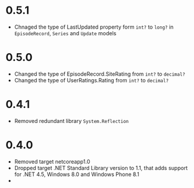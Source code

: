 # 0.5.1
* Chnaged the type of LastUpdated property form `int?` to `long?` in `EpisodeRecord`, `Series` and `Update` models

# 0.5.0
* Changed the type of EpisodeRecord.SiteRating from `int?` to `decimal?`
* Changed the type of UserRatings.Rating from `int?` to `decimal?`

# 0.4.1
* Removed redundant library `System.Reflection`

# 0.4.0
* Removed target netcoreapp1.0
* Dropped target .NET Standard Library version to 1.1, that adds support for .NET 4.5, Windows 8.0 and Windows Phone 8.1
* 